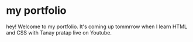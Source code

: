 # my portfolio

hey! Welcome to my portfolio. It's coming up tommrrow when I learn HTML and CSS with Tanay pratap live on Youtube.